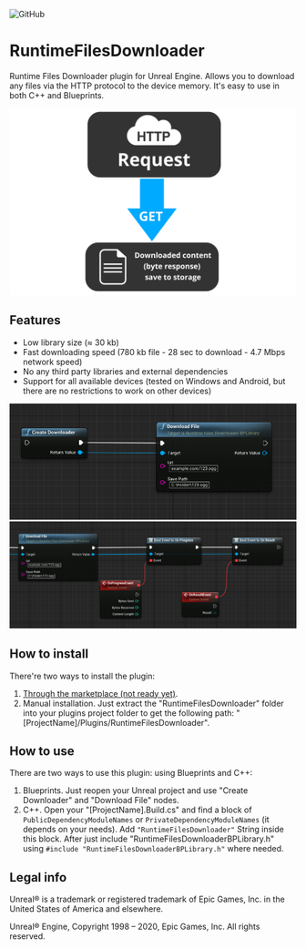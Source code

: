 ![GitHub](https://img.shields.io/github/license/Respirant/RuntimeFilesDownloader)
# RuntimeFilesDownloader
Runtime Files Downloader plugin for Unreal Engine. Allows you to download any files via the HTTP protocol to the device memory. It's easy to use in both C++ and Blueprints.

![Runtime Files Downloader Unreal Engine Plugin Logo](image/runtimefilesdownloader.png "RuntimeFilesDownloader Unreal Engine Plugin Logo")

## Features
- Low library size (≈ 30 kb)
- Fast downloading speed (780 kb file - 28 sec to download - 4.7 Mbps network speed)
- No any third party libraries and external dependencies
- Support for all available devices (tested on Windows and Android, but there are no restrictions to work on other devices)

![Runtime Files Downloader Unreal Engine Plugin Nodes 1](image/nodesexample1.png "RuntimeFilesDownloader Unreal Engine Plugin Nodes 1")
![Runtime Files Downloader Unreal Engine Plugin Nodes 2](image/nodesexample2.png "RuntimeFilesDownloader Unreal Engine Plugin Nodes 2")

## How to install
There're two ways to install the plugin:
1) [Through the marketplace (not ready yet)](https://www.unrealengine.com/marketplace/product/runtime-files-downloader).
2) Manual installation. Just extract the "RuntimeFilesDownloader" folder into your plugins project folder to get the following path: "[ProjectName]/Plugins/RuntimeFilesDownloader".

## How to use
 There are two ways to use this plugin: using Blueprints and C++:
 1. Blueprints. Just reopen your Unreal project and use "Create Downloader" and "Download File" nodes.
 2. C++. Open your "[ProjectName].Build.cs" and find a block of ` PublicDependencyModuleNames ` or ` PrivateDependencyModuleNames ` (it depends on your needs). Add `"RuntimeFilesDownloader"` String inside this block. After just include "RuntimeFilesDownloaderBPLibrary.h" using ` #include "RuntimeFilesDownloaderBPLibrary.h" ` where needed.

## Legal info

Unreal® is a trademark or registered trademark of Epic Games, Inc. in the United States of America and elsewhere.

Unreal® Engine, Copyright 1998 – 2020, Epic Games, Inc. All rights reserved.
